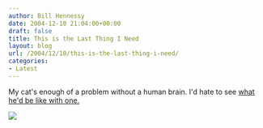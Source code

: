 ```yaml
---
author: Bill Hennessy
date: 2004-12-10 21:04:00+00:00
draft: false
title: This is the Last Thing I Need
layout: blog
url: /2004/12/10/this-is-the-last-thing-i-need/
categories:
- Latest
---
```


My cat's enough of a problem without a human brain. I'd hate to see [what he'd be like with one.](https://www.msnbc.msn.com/id/6534243)

![](https://blog.billhennessy.com/aggbug.aspx?PostID=848)

